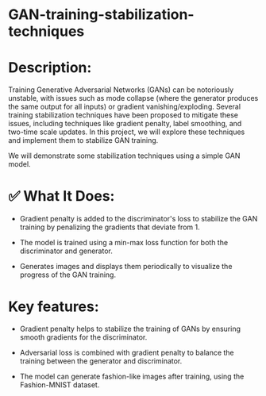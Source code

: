 # GAN-training-stabilization-techniques

# Description:
Training Generative Adversarial Networks (GANs) can be notoriously unstable, with issues such as mode collapse (where the generator produces the same output for all inputs) or gradient vanishing/exploding. Several training stabilization techniques have been proposed to mitigate these issues, including techniques like gradient penalty, label smoothing, and two-time scale updates. In this project, we will explore these techniques and implement them to stabilize GAN training.

We will demonstrate some stabilization techniques using a simple GAN model.

# ✅ What It Does:
* Gradient penalty is added to the discriminator's loss to stabilize the GAN training by penalizing the gradients that deviate from 1.

* The model is trained using a min-max loss function for both the discriminator and generator.

* Generates images and displays them periodically to visualize the progress of the GAN training.

# Key features:
* Gradient penalty helps to stabilize the training of GANs by ensuring smooth gradients for the discriminator.

* Adversarial loss is combined with gradient penalty to balance the training between the generator and discriminator.

* The model can generate fashion-like images after training, using the Fashion-MNIST dataset.
